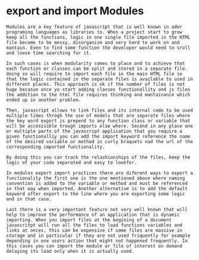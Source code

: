 # export and import Modules

    Modules are a key feature of javascript that is well known in oder programing languages as libraries to. When a project start to grow keep all the functions, logic in one single file imported in the HTML file become to be messy, disorganize and very hard to work on and mantain. Even to find some function the developer would need to sroll and loose time searching for it.

    In such cases is when modularity comes to place and to achieve that each function or classes can be split and stored in a separate file. doing so will require to import each file in the main HTML file so that the logic contained in the separate files is available to used in different places. This approach is ok if the number of files is not huge becasue once yo start adding classes functionallity and js files the addition to the html file requires thinking and mantainance which ended up in another problem.

    Then, javascript allows to link files and its internal code to be used multiple times throgh the use of models that are separate files where the key word export is prepend to any function class or variable that will be accesisible trough imports else where. Second in any place one or multiple parts of the javascript application that you require a given functionalliy you can add the import keyword reference the name of the desired variable or method in curly braquets nad the url of the corresponding imported functionality.

    By doing this you can track the relashionships of the files, keep the logic of your code separated and easy to lookfor.

    In modules export import practices there are diferent ways to export a functionality the first one is the one mentioned above where naming convention is added to the variable or method and must be referenced in that way when imported. Another alternative is to add the default keyword after export to the line where you are exporting some logic and in that case.

    Last there is a very important feature not very well known that will help to improve the performance of an application that is dynamic importing. When you import files at the begining of a document javascritpt will run all the files to load functions variables and links at onces, this can be expensive if some files are massive in storage and in particular if they are not used friquently for example depending in one users action that might not happened frequently. In this cases you can import the module or file of interest on demand delaying its load only when it is actually used.

